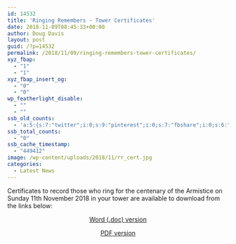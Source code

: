 ```yaml
---
id: 14532
title: 'Ringing Remembers - Tower Certificates'
date: 2018-11-09T08:45:33+00:00
author: Doug Davis
layout: post
guid: /?p=14532
permalink: /2018/11/09/ringing-remembers-tower-certificates/
xyz_fbap:
  - "1"
  - "1"
xyz_fbap_insert_og:
  - "0"
  - "0"
wp_featherlight_disable:
  - ""
  - ""
ssb_old_counts:
  - 'a:5:{s:7:"twitter";i:0;s:9:"pinterest";i:0;s:7:"fbshare";i:0;s:6:"reddit";i:0;s:6:"tumblr";N;}'
ssb_total_counts:
  - "0"
ssb_cache_timestamp:
  - "449412"
image: /wp-content/uploads/2018/11/rr_cert.jpg
categories:
  - Latest News
---
```

Certificates to record those who ring for the centenary of the Armistice on Sunday 11th November 2018 in your tower are available to download from the links below:

<p style="text-align: center;">
  <a href="https://cccbr.org.uk/wp-content/uploads/2018/11/Ringing-Remembers-Tower-Certificate.doc" target="_blank" rel="noopener">Word (.doc) version</a>
</p>

<p style="text-align: center;">
  <a href="https://cccbr.org.uk/wp-content/uploads/2018/11/Ringing-Remembers-Tower-Certificate.pdf" target="_blank" rel="noopener">PDF version</a>
</p>
